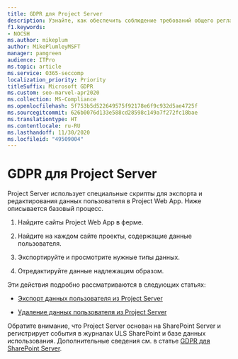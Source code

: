 ```yaml
---
title: GDPR для Project Server
description: Узнайте, как обеспечить соблюдение требований общего регламента по защите данных (GDPR) в локальном развертывании Project Server.
f1.keywords:
- NOCSH
ms.author: mikeplum
author: MikePlumleyMSFT
manager: pamgreen
audience: ITPro
ms.topic: article
ms.service: O365-seccomp
localization_priority: Priority
titleSuffix: Microsoft GDPR
ms.custom: seo-marvel-apr2020
ms.collection: MS-Compliance
ms.openlocfilehash: 5f753b5d522649575f92178e6f9c932d5ae4725f
ms.sourcegitcommit: 626b0076d133e588cd28598c149a7f272fc18bae
ms.translationtype: HT
ms.contentlocale: ru-RU
ms.lasthandoff: 11/30/2020
ms.locfileid: "49509004"
---
```

# <a name="gdpr-for-project-server"></a>GDPR для Project Server

Project Server использует специальные скрипты для экспорта и редактирования данных пользователя в Project Web App. Ниже описывается базовый процесс.

1.  Найдите сайты Project Web App в ферме.

2.  Найдите на каждом сайте проекты, содержащие данные пользователя.

3.  Экспортируйте и просмотрите нужные типы данных.

4.  Отредактируйте данные надлежащим образом.

Эти действия подробно рассматриваются в следующих статьях:

- [Экспорт данных пользователя из Project Server](/Project/export-user-data-from-project-server?toc=/Office365/Enterprise/toc.json)

- [Удаление данных пользователя из Project Server](/Project/delete-user-data-from-project-server?toc=/Office365/Enterprise/toc.json)


Обратите внимание, что Project Server основан на SharePoint Server и регистрирует события в журналах ULS SharePoint и базе данных использования. Дополнительные сведения см. в статье [GDPR для SharePoint Server](gdpr-for-sharepoint-server.md).
